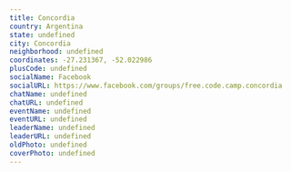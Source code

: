 ```yaml
---
title: Concordia
country: Argentina
state: undefined
city: Concordia
neighborhood: undefined
coordinates: -27.231367, -52.022986
plusCode: undefined
socialName: Facebook
socialURL: https://www.facebook.com/groups/free.code.camp.concordia
chatName: undefined
chatURL: undefined
eventName: undefined
eventURL: undefined
leaderName: undefined
leaderURL: undefined
oldPhoto: undefined
coverPhoto: undefined
---
```

